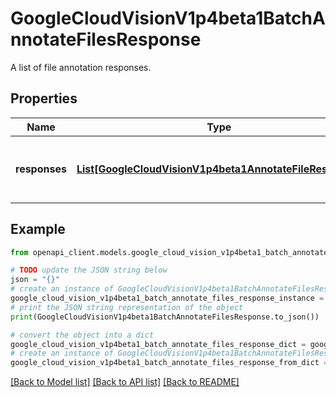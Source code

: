 # GoogleCloudVisionV1p4beta1BatchAnnotateFilesResponse

A list of file annotation responses.

## Properties

Name | Type | Description | Notes
------------ | ------------- | ------------- | -------------
**responses** | [**List[GoogleCloudVisionV1p4beta1AnnotateFileResponse]**](GoogleCloudVisionV1p4beta1AnnotateFileResponse.md) | The list of file annotation responses, each response corresponding to each AnnotateFileRequest in BatchAnnotateFilesRequest. | [optional] 

## Example

```python
from openapi_client.models.google_cloud_vision_v1p4beta1_batch_annotate_files_response import GoogleCloudVisionV1p4beta1BatchAnnotateFilesResponse

# TODO update the JSON string below
json = "{}"
# create an instance of GoogleCloudVisionV1p4beta1BatchAnnotateFilesResponse from a JSON string
google_cloud_vision_v1p4beta1_batch_annotate_files_response_instance = GoogleCloudVisionV1p4beta1BatchAnnotateFilesResponse.from_json(json)
# print the JSON string representation of the object
print(GoogleCloudVisionV1p4beta1BatchAnnotateFilesResponse.to_json())

# convert the object into a dict
google_cloud_vision_v1p4beta1_batch_annotate_files_response_dict = google_cloud_vision_v1p4beta1_batch_annotate_files_response_instance.to_dict()
# create an instance of GoogleCloudVisionV1p4beta1BatchAnnotateFilesResponse from a dict
google_cloud_vision_v1p4beta1_batch_annotate_files_response_from_dict = GoogleCloudVisionV1p4beta1BatchAnnotateFilesResponse.from_dict(google_cloud_vision_v1p4beta1_batch_annotate_files_response_dict)
```
[[Back to Model list]](../README.md#documentation-for-models) [[Back to API list]](../README.md#documentation-for-api-endpoints) [[Back to README]](../README.md)


